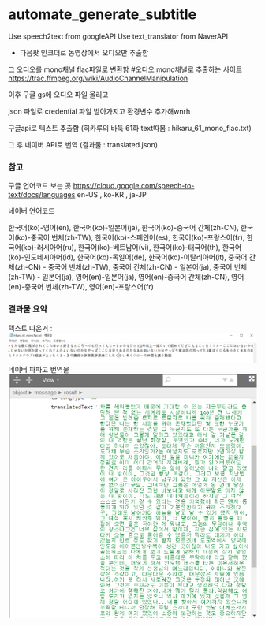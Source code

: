 # automate_generate_subtitle
Use speech2text from googleAPI
Use text_translator from NaverAPI

- 다음팟 인코더로 동영상에서 오디오만 추출함


그 오디오를 mono채널 flac파일로 변환함
#오디오 mono채널로 추출하는 사이트
https://trac.ffmpeg.org/wiki/AudioChannelManipulation

이후 구글 gs에 오디오 파일 올리고 

json 파일로 credential 파일 받아가지고 환경변수 추가해wnrh

구글api로 텍스트 추출함 (히카루의 바둑 61화 text따봄 : hikaru_61_mono_flac.txt)

그 후 네이버 API로 번역 (결과물 : translated.json)


### 참고
구글 언어코드 보는 곳
https://cloud.google.com/speech-to-text/docs/languages
 en-US , ko-KR , ja-JP

네이버 언어코드

한국어(ko)-영어(en), 한국어(ko)-일본어(ja), 한국어(ko)-중국어 간체(zh-CN), 한국어(ko)-중국어 번체(zh-TW), 한국어(ko)-스페인어(es), 한국어(ko)-프랑스어(fr), 한국어(ko)-러시아어(ru), 한국어(ko)-베트남어(vi), 한국어(ko)-태국어(th), 한국어(ko)-인도네시아어(id), 한국어(ko)-독일어(de), 한국어(ko)-이탈리아어(it), 중국어 간체(zh-CN) - 중국어 번체(zh-TW), 중국어 간체(zh-CN) - 일본어(ja), 중국어 번체(zh-TW) - 일본어(ja), 영어(en)-일본어(ja), 영어(en)-중국어 간체(zh-CN), 영어(en)-중국어 번체(zh-TW), 영어(en)-프랑스어(fr)

### 결과물 요약

텍스트 따온거 : 
![speech2txt](speech2txt_result.png)
네이버 파파고 번역물
![JPN_KOR](JPN2KOR_result.png)







